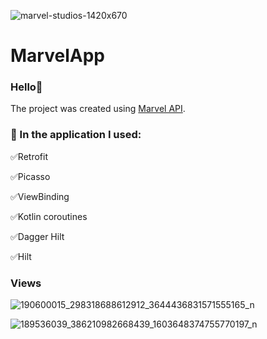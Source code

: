 
![marvel-studios-1420x670](https://user-images.githubusercontent.com/75734211/119407049-f5a8a380-bce3-11eb-9400-dada8041d744.jpg)


# MarvelApp

### Hello👋
The project was created using [Marvel API](https://developer.marvel.com/). 

### :hammer: In the application I used:

:white_check_mark:Retrofit

:white_check_mark:Picasso

:white_check_mark:ViewBinding

:white_check_mark:Kotlin coroutines

:white_check_mark:Dagger Hilt

:white_check_mark:Hilt


### Views

![190600015_298318688612912_3644436831571555165_n](https://user-images.githubusercontent.com/75754448/119680426-77621380-be41-11eb-844a-2fccf071cdb1.jpg)








![189536039_386210982668439_1603648374755770197_n](https://user-images.githubusercontent.com/75754448/119681037-01aa7780-be42-11eb-868c-13d973b0779a.jpg)




